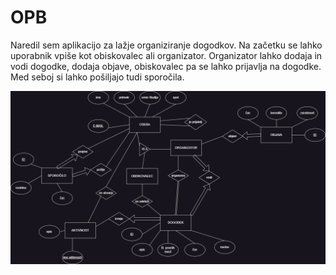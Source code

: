 # OPB
Naredil sem aplikacijo za lažje organiziranje dogodkov. Na začetku se lahko uporabnik vpiše kot obiskovalec ali organizator. Organizator lahko dodaja in vodi dogodke, dodaja objave, obiskovalec pa se lahko prijavlja na dogodke. Med seboj si lahko pošiljajo tudi sporočila. 

![ER diagram projekta](ER_projekt_Mafija.drawio.png)

